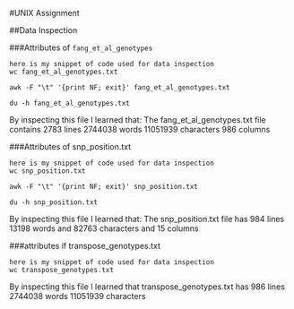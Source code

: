 #UNIX Assignment

##Data Inspection

###Attributes of `fang_et_al_genotypes`

```
here is my snippet of code used for data inspection
wc fang_et_al_genotypes.txt

awk -F "\t" '{print NF; exit}' fang_et_al_genotypes.txt

du -h fang_et_al_genotypes.txt
```

By inspecting this file I learned that:
The fang_et_al_genotypes.txt file contains 2783 lines  2744038 words  11051939 characters 986 columns

###Attributes of snp_position.txt
~~~
here is my snippet of code used for data inspection
wc snp_position.txt

awk -F "\t" '{print NF; exit}' snp_position.txt

du -h snp_position.txt
~~~
By inspecting this file I learned that:
The snp_position.txt file has 984 lines 13198 words and 82763 characters and 15 columns 

###attributes if transpose_genotypes.txt
~~~
here is my snippet of code used for data inspection
wc transpose_genotypes.txt
~~~
 By inspecting this file I learned that transpose_genotypes.txt has 986 lines 2744038 words 11051939 characters
 




